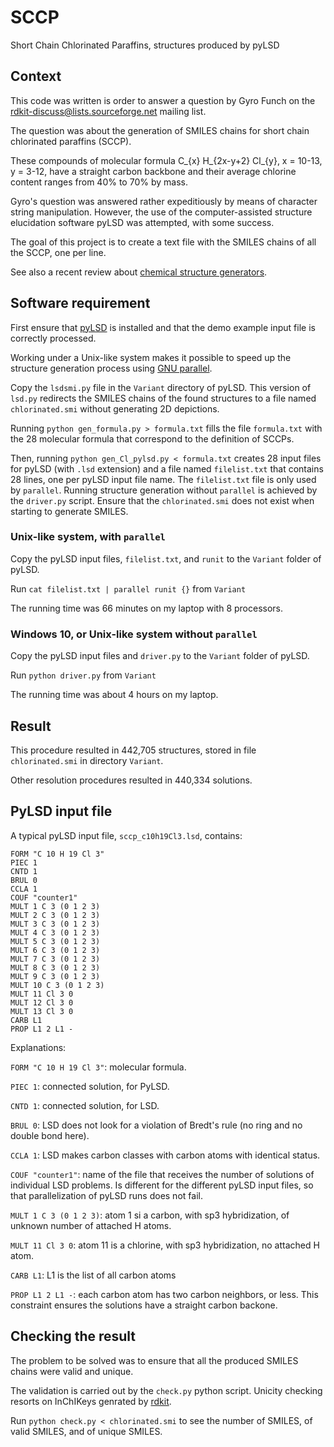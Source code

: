 # SCCP
 Short Chain Chlorinated Paraffins, structures produced by pyLSD

## Context
This code was written is order to answer a question by Gyro Funch
on the rdkit-discuss@lists.sourceforge.net mailing list.

The question was about the generation of SMILES chains for 
short chain chlorinated paraffins (SCCP).

These compounds of molecular formula C_{x} H_{2x-y+2} Cl_{y},
x = 10-13, y = 3-12, have a straight carbon backbone
and their average chlorine content ranges from 40% to 70% by mass.

Gyro's question was answered rather expeditiously by means of character string manipulation.
However, the use of the computer-assisted structure elucidation software pyLSD
was attempted, with some success.

The goal of this project is to create a text file with the SMILES chains of all the SCCP,
one per line.

See also a recent review about 
[chemical structure generators](https://journals.plos.org/ploscompbiol/article/authors?id=10.1371/journal.pcbi.1008504).

## Software requirement
First ensure that [pyLSD](http://eos.univ-reims.fr/LSD/JmnSoft/PyLSD) is installed
and that the demo example input file is correctly processed.

Working under a Unix-like system makes it possible to speed up the structure
generation process using [GNU parallel](https://www.gnu.org/software/parallel/).

Copy the `lsdsmi.py` file in the `Variant` directory of pyLSD.
This version of `lsd.py` redirects the SMILES chains of the found structures
to a file named `chlorinated.smi` without generating 2D depictions.

Running `python gen_formula.py > formula.txt` fills the file `formula.txt` with the 28 
molecular formula that correspond to the definition of SCCPs.

Then, running `python gen_Cl_pylsd.py < formula.txt` creates 28 input files for pyLSD (with `.lsd` extension)
and a file named `filelist.txt` that contains 28 lines, one per pyLSD input file name.
The `filelist.txt` file is only used by `parallel`.
Running structure generation without `parallel` is achieved by the `driver.py` script.
Ensure that the `chlorinated.smi` does not exist when starting to generate SMILES.

### Unix-like system, with `parallel`

Copy the pyLSD input files, `filelist.txt`, and `runit` to the `Variant` folder of pyLSD.

Run `cat filelist.txt | parallel runit {}` from `Variant`

The running time was 66 minutes on my laptop with 8 processors.

### Windows 10, or Unix-like system without `parallel`

Copy the pyLSD input files and `driver.py` to the `Variant` folder of pyLSD.

Run `python driver.py` from `Variant`

The running time was about 4 hours on my laptop.

## Result

This procedure resulted in 442,705 structures, stored in file `chlorinated.smi` in directory `Variant`.

Other resolution procedures resulted in 440,334 solutions.

## PyLSD input file

A typical pyLSD input file, `sccp_c10h19Cl3.lsd`, contains:

	FORM "C 10 H 19 Cl 3"
	PIEC 1
	CNTD 1
	BRUL 0
	CCLA 1
	COUF "counter1"
	MULT 1 C 3 (0 1 2 3)
	MULT 2 C 3 (0 1 2 3)
	MULT 3 C 3 (0 1 2 3)
	MULT 4 C 3 (0 1 2 3)
	MULT 5 C 3 (0 1 2 3)
	MULT 6 C 3 (0 1 2 3)
	MULT 7 C 3 (0 1 2 3)
	MULT 8 C 3 (0 1 2 3)
	MULT 9 C 3 (0 1 2 3)
	MULT 10 C 3 (0 1 2 3)
	MULT 11 Cl 3 0
	MULT 12 Cl 3 0
	MULT 13 Cl 3 0
	CARB L1
	PROP L1 2 L1 -

Explanations:

`FORM "C 10 H 19 Cl 3"`: molecular formula.

`PIEC 1`: connected solution, for PyLSD.

`CNTD 1`: connected solution, for LSD.

`BRUL 0`: LSD does not look for a violation of Bredt's rule (no ring and no double bond here).

`CCLA 1`: LSD makes carbon classes with carbon atoms with identical status.

`COUF "counter1"`: name of the file that receives the number of solutions of individual LSD problems. Is different for the different pyLSD input files, so that parallelization of pyLSD runs does not fail.

`MULT 1 C 3 (0 1 2 3)`: atom 1 si a carbon, with sp3 hybridization, of unknown number of attached H atoms.

`MULT 11 Cl 3 0`: atom 11 is a chlorine, with sp3 hybridization, no attached H atom.

`CARB L1`: L1 is the list of all carbon atoms

`PROP L1 2 L1 -`: each carbon atom has two carbon neighbors, or less. This constraint ensures the solutions have a straight carbon backone.

## Checking the result
The problem to be solved was to ensure that all the produced SMILES chains were valid and unique.

The validation is carried out by the `check.py` python script.
Unicity checking resorts on InChIKeys genrated by [rdkit](https://www.rdkit.org/).

Run `python check.py < chlorinated.smi` to see the number of SMILES, of valid SMILES, and of unique SMILES.
